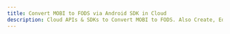 ---title: Convert MOBI to FODS via Android SDK in Clouddescription: Cloud APIs & SDKs to Convert MOBI to FODS. Also Create, Edit & Render Microsoft Word & OpenOffice documents in the Cloud.---